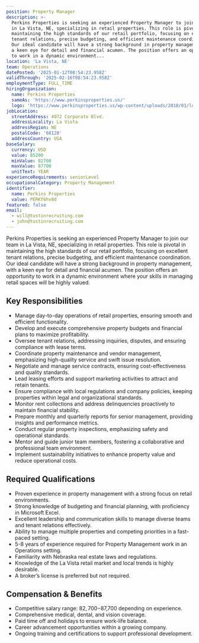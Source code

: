 ```yaml
---
position: Property Manager
description: >-
  Perkins Properties is seeking an experienced Property Manager to join our team
  in La Vista, NE, specializing in retail properties. This role is pivotal in
  maintaining the high standards of our retail portfolio, focusing on excellent
  tenant relations, precise budgeting, and efficient maintenance coordination.
  Our ideal candidate will have a strong background in property management, with
  a keen eye for detail and financial acumen. The position offers an opportunity
  to work in a dynamic environment...
location: 'La Vista, NE'
team: Operations
datePosted: '2025-01-12T08:54:23.958Z'
validThrough: '2025-02-16T08:54:23.958Z'
employmentType: FULL_TIME
hiringOrganization:
  name: Perkins Properties
  sameAs: 'https://www.perkinsproperties.us/'
  logo: 'https://www.perkinsproperties.us/wp-content/uploads/2018/01/logo-1.jpg'
jobLocation:
  streetAddress: 4972 Corporate Blvd.
  addressLocality: La Vista
  addressRegion: NE
  postalCode: '68128'
  addressCountry: USA
baseSalary:
  currency: USD
  value: 85200
  minValue: 82700
  maxValue: 87700
  unitText: YEAR
experienceRequirements: seniorLevel
occupationalCategory: Property Management
identifier:
  name: Perkins Properties
  value: PERKf6hv8d
featured: false
email:
  - will@tustinrecruiting.com
  - john@tustinrecruiting.com
---
```




Perkins Properties is seeking an experienced Property Manager to join our team in La Vista, NE, specializing in retail properties. This role is pivotal in maintaining the high standards of our retail portfolio, focusing on excellent tenant relations, precise budgeting, and efficient maintenance coordination. Our ideal candidate will have a strong background in property management, with a keen eye for detail and financial acumen. The position offers an opportunity to work in a dynamic environment where your skills in managing retail spaces will be highly valued.

## Key Responsibilities

- Manage day-to-day operations of retail properties, ensuring smooth and efficient functionality.
- Develop and execute comprehensive property budgets and financial plans to maximize profitability.
- Oversee tenant relations, addressing inquiries, disputes, and ensuring compliance with lease terms.
- Coordinate property maintenance and vendor management, emphasizing high-quality service and swift issue resolution.
- Negotiate and manage service contracts, ensuring cost-effectiveness and quality standards.
- Lead leasing efforts and support marketing activities to attract and retain tenants.
- Ensure compliance with local regulations and company policies, keeping properties within legal and organizational standards.
- Monitor rent collections and address delinquencies proactively to maintain financial stability.
- Prepare monthly and quarterly reports for senior management, providing insights and performance metrics.
- Conduct regular property inspections, emphasizing safety and operational standards.
- Mentor and guide junior team members, fostering a collaborative and professional team environment.
- Implement sustainability initiatives to enhance property value and reduce operational costs.

## Required Qualifications

- Proven experience in property management with a strong focus on retail environments.
- Strong knowledge of budgeting and financial planning, with proficiency in Microsoft Excel.
- Excellent leadership and communication skills to manage diverse teams and tenant relations effectively.
- Ability to manage multiple properties and competing priorities in a fast-paced setting.
- 5-8 years of experience required for Property Management work in an Operations setting.
- Familiarity with Nebraska real estate laws and regulations.
- Knowledge of the La Vista retail market and local trends is highly desirable.
- A broker’s license is preferred but not required.

## Compensation & Benefits

- Competitive salary range: $82,700-$87,700 depending on experience.
- Comprehensive medical, dental, and vision coverage.
- Paid time off and holidays to ensure work-life balance.
- Career advancement opportunities within a growing company.
- Ongoing training and certifications to support professional development.
